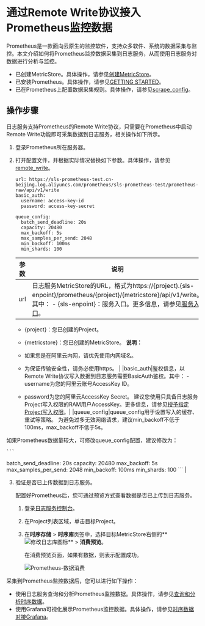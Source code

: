 # 通过Remote Write协议接入Prometheus监控数据

Prometheus是一款面向云原生的监控软件，支持众多软件、系统的数据采集与监控。本文介绍如何将Prometheus监控数据采集到日志服务，从而使用日志服务对数据进行分析与监控。

-   已创建MetricStore。具体操作，请参见[创建MetricStore](/intl.zh-CN/时序存储/管理MetricStore.md)。
-   已安装Prometheus。具体操作，请参见[GETTING STARTED](https://prometheus.io/docs/prometheus/latest/getting_started/)。
-   已在Prometheus上配置数据采集规则。具体操作，请参见[scrape\_config](https://prometheus.io/docs/prometheus/latest/configuration/configuration/#scrape_config)。

## 操作步骤

日志服务支持Prometheus的Remote Write协议，只需要在Prometheus中启动Remote Write功能即可采集数据到日志服务，相关操作如下所示。

1.  登录Prometheus所在服务器。

2.  打开配置文件，并根据实际情况替换如下参数。具体操作，请参见[remote\_write](https://prometheus.io/docs/prometheus/latest/configuration/configuration/#remote_write)。

    ```
    url: https://sls-prometheus-test.cn-beijing.log.aliyuncs.com/prometheus/sls-prometheus-test/prometheus-raw/api/v1/write
    basic_auth:
      username: access-key-id
      password: access-key-secret
    
    queue_config:
      batch_send_deadline: 20s
      capacity: 20480
      max_backoff: 5s
      max_samples_per_send: 2048
      min_backoff: 100ms
      min_shards: 100                      
    ```

    |参数|说明|
    |--|--|
    |url|日志服务MetricStore的URL，格式为https://\{project\}.\{sls-enpoint\}/prometheus/\{project\}/\{metricstore\}/api/v1/write。其中：    -   \{sls-enpoint\}：服务入口。更多信息，请参见[服务入口](/intl.zh-CN/开发指南/API参考/服务入口.md)。
    -   \{project\}：您已创建的Project。
    -   \{metricstore\}：您已创建的MetricStore。
**说明：**

    -   如果您是在阿里云内网，请优先使用内网域名。
    -   为保证传输安全性，请务必使用https。 |
    |basic\_auth|鉴权信息，以Remote Write协议写入数据到日志服务需要BasicAuth鉴权。其中：    -   username为您的阿里云账号AccessKey ID。
    -   password为您的阿里云AccessKey Secret。
建议您使用只具备日志服务Project写入权限的RAM用户AccessKey。更多信息，请参见[授予指定Project写入权限](/intl.zh-CN/开发指南/访问控制RAM/RAM自定义授权场景.md)。|
    |queue\_config|queue\_config用于设置写入的缓存、重试等策略。 为避免过多无效网络请求，建议min\_backoff不低于100ms，max\_backoff不低于5s。

如果Prometheus数据量较大，可修改queue\_config配置，建议修改为：

    ```
batch_send_deadline: 20s
capacity: 20480
max_backoff: 5s
max_samples_per_send: 2048
min_backoff: 100ms
min_shards: 100
    ``` |

3.  验证是否已上传数据到日志服务。

    配置好Prometheus后，您可通过预览方式查看数据是否已上传到日志服务。

    1.  登录[日志服务控制台](https://sls.console.aliyun.com)。

    2.  在Project列表区域，单击目标Project。

    3.  在**时序存储** \> **时序库**页签中，选择目标MetricStore右侧的**![修改日志库](https://static-aliyun-doc.oss-accelerate.aliyuncs.com/assets/img/zh-CN/0478559951/p52318.png)图标** \> **消费预览**。

        在消费预览页面，如果有数据，则表示配置成功。

        ![Prometheus-数据消费](https://static-aliyun-doc.oss-accelerate.aliyuncs.com/assets/img/zh-CN/3683129951/p128310.png)


采集到Prometheus监控数据后，您可以进行如下操作：

-   使用日志服务查询和分析Prometheus监控数据。具体操作，请参见[查询和分析时序数据](/intl.zh-CN/时序存储/查询与分析/查询和分析时序数据.md)。
-   使用Grafana可视化展示Prometheus监控数据。具体操作，请参见[时序数据对接Grafana](/intl.zh-CN/时序存储/可视化/时序数据对接Grafana.md)。

